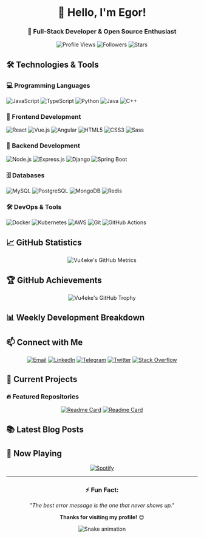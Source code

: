 <div align="center">

# 👋 Hello, I'm Egor!

### 🚀 Full-Stack Developer & Open Source Enthusiast

![Profile Views](https://komarev.com/ghpvc/?username=Vu4eke&color=blueviolet)
![Followers](https://img.shields.io/github/followers/Vu4eke?style=social)
![Stars](https://img.shields.io/github/stars/Vu4eke?style=social)

</div>

## 🛠️ Technologies & Tools

### 💻 Programming Languages
![JavaScript](https://img.shields.io/badge/-JavaScript-F7DF1E?style=flat-square&logo=javascript&logoColor=black)
![TypeScript](https://img.shields.io/badge/-TypeScript-3178C6?style=flat-square&logo=typescript&logoColor=white)
![Python](https://img.shields.io/badge/-Python-3776AB?style=flat-square&logo=python&logoColor=white)
![Java](https://img.shields.io/badge/-Java-007396?style=flat-square&logo=java&logoColor=white)
![C++](https://img.shields.io/badge/-C++-00599C?style=flat-square&logo=c%2B%2B&logoColor=white)

### 🎨 Frontend Development
![React](https://img.shields.io/badge/-React-61DAFB?style=flat-square&logo=react&logoColor=black)
![Vue.js](https://img.shields.io/badge/-Vue.js-4FC08D?style=flat-square&logo=vue.js&logoColor=white)
![Angular](https://img.shields.io/badge/-Angular-DD0031?style=flat-square&logo=angular&logoColor=white)
![HTML5](https://img.shields.io/badge/-HTML5-E34F26?style=flat-square&logo=html5&logoColor=white)
![CSS3](https://img.shields.io/badge/-CSS3-1572B6?style=flat-square&logo=css3&logoColor=white)
![Sass](https://img.shields.io/badge/-Sass-CC6699?style=flat-square&logo=sass&logoColor=white)

### 🔧 Backend Development
![Node.js](https://img.shields.io/badge/-Node.js-339933?style=flat-square&logo=node.js&logoColor=white)
![Express.js](https://img.shields.io/badge/-Express.js-000000?style=flat-square&logo=express&logoColor=white)
![Django](https://img.shields.io/badge/-Django-092E20?style=flat-square&logo=django&logoColor=white)
![Spring Boot](https://img.shields.io/badge/-Spring%20Boot-6DB33F?style=flat-square&logo=springboot&logoColor=white)

### 🗄️ Databases
![MySQL](https://img.shields.io/badge/-MySQL-4479A1?style=flat-square&logo=mysql&logoColor=white)
![PostgreSQL](https://img.shields.io/badge/-PostgreSQL-336791?style=flat-square&logo=postgresql&logoColor=white)
![MongoDB](https://img.shields.io/badge/-MongoDB-47A248?style=flat-square&logo=mongodb&logoColor=white)
![Redis](https://img.shields.io/badge/-Redis-DC382D?style=flat-square&logo=redis&logoColor=white)

### 🛠️ DevOps & Tools
![Docker](https://img.shields.io/badge/-Docker-2496ED?style=flat-square&logo=docker&logoColor=white)
![Kubernetes](https://img.shields.io/badge/-Kubernetes-326CE5?style=flat-square&logo=kubernetes&logoColor=white)
![AWS](https://img.shields.io/badge/-AWS-232F3E?style=flat-square&logo=amazon-aws&logoColor=white)
![Git](https://img.shields.io/badge/-Git-F05032?style=flat-square&logo=git&logoColor=white)
![GitHub Actions](https://img.shields.io/badge/-GitHub%20Actions-2088FF?style=flat-square&logo=github-actions&logoColor=white)

## 📈 GitHub Statistics

<div align="center">

![Vu4eke's GitHub Metrics](/.github/metrics.svg)

</div>

## 🏆 GitHub Achievements

<div align="center">

![Vu4eke's GitHub Trophy](https://github-profile-trophy.vercel.app/?username=Vu4eke&theme=onedark&no-frame=true&row=2&column=4)

</div>

## 📊 Weekly Development Breakdown

<div align="center">

<!--START_SECTION:waka-->
<!--END_SECTION:waka-->

</div>

## 📫 Connect with Me

<div align="center">

[![Email](https://img.shields.io/badge/-Email-D14836?style=for-the-badge&logo=gmail&logoColor=white)](mailto:your-email@example.com)
[![LinkedIn](https://img.shields.io/badge/-LinkedIn-0077B5?style=for-the-badge&logo=linkedin&logoColor=white)](https://linkedin.com/in/your-profile)
[![Telegram](https://img.shields.io/badge/-Telegram-26A5E4?style=for-the-badge&logo=telegram&logoColor=white)](https://t.me/your_username)
[![Twitter](https://img.shields.io/badge/-Twitter-1DA1F2?style=for-the-badge&logo=twitter&logoColor=white)](https://twitter.com/your_username)
[![Stack Overflow](https://img.shields.io/badge/-Stack%20Overflow-FE7A16?style=for-the-badge&logo=stackoverflow&logoColor=white)](https://stackoverflow.com/users/your-userid)

</div>

## 💼 Current Projects

### 🔥 Featured Repositories

<div align="center">

[![Readme Card](https://github-readme-stats.vercel.app/api/pin/?username=Vu4eke&repo=your-repo-1&theme=radical)](https://github.com/Vu4eke/your-repo-1)
[![Readme Card](https://github-readme-stats.vercel.app/api/pin/?username=Vu4eke&repo=your-repo-2&theme=radical)](https://github.com/Vu4eke/your-repo-2)

</div>

## 📚 Latest Blog Posts

<!-- BLOG-POST-LIST:START -->
<!-- BLOG-POST-LIST:END -->

## 🎵 Now Playing

<div align="center">

[![Spotify](https://spotify-readme.vercel.app/api?theme=dark)](https://open.spotify.com/user/your-spotify-id)

</div>

---

<div align="center">

### ⚡ Fun Fact:
*"The best error message is the one that never shows up."*

**Thanks for visiting my profile!** 😊

![Snake animation](https://github.com/Vu4eke/Vu4eke/blob/output/github-contribution-grid-snake.svg)

</div>
